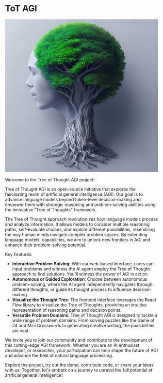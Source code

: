 # ToT AGI

![Tree of Thought AGI](images/tree_of_thought.jpg)

Welcome to the Tree of Thought AGI project!

Tree of Thought AGI is an open-source initiative that explores the fascinating realm of artificial general intelligence (AGI). Our goal is to advance language models beyond token-level decision-making and empower them with strategic reasoning and problem-solving abilities using the innovative "Tree of Thoughts" framework.

The Tree of Thought approach revolutionizes how language models process and analyze information. It allows models to consider multiple reasoning paths, self-evaluate choices, and explore different possibilities, resembling the way human minds navigate complex problem spaces. By extending language models' capabilities, we aim to unlock new frontiers in AGI and enhance their problem-solving potential.

Key Features:

- **Interactive Problem Solving**: With our web-based interface, users can input problems and witness the AI agent employ the Tree of Thought approach to find solutions. You'll witness the power of AGI in action.
- **Autonomous or Guided Exploration**: Choose between autonomous problem-solving, where the AI agent independently navigates through different thoughts, or guide its thought process to influence decision-making.
- **Visualize the Thought Tree**: The frontend interface leverages the React Flow library to visualize the Tree of Thoughts, providing an intuitive representation of reasoning paths and decision points.
- **Versatile Problem Domains**: Tree of Thought AGI is designed to tackle a wide range of problem domains. From solving puzzles like the Game of 24 and Mini Crosswords to generating creative writing, the possibilities are vast.

We invite you to join our community and contribute to the development of this cutting-edge AGI framework. Whether you are an AI enthusiast, developer, or researcher, your participation can help shape the future of AGI and advance the field of natural language processing.

Explore the project, try out the demo, contribute code, or share your ideas with us. Together, let's embark on a journey to unravel the full potential of artificial general intelligence!
